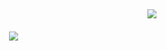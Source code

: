 <img align="right" src="https://visitor-badge.laobi.icu/badge?page_id=14kartiksingh.14kartiksingh" />
<h1 align="center">
    <img src="https://readme-typing-svg.herokuapp.com/?font=Righteous&size=35&center=true&vCenter=true&width=500&height=70&duration=4000&lines=Hi+There!+👋;+I'm+Kartik+Singh!;" />
</h1>
<h3 align="center"> </h3>
